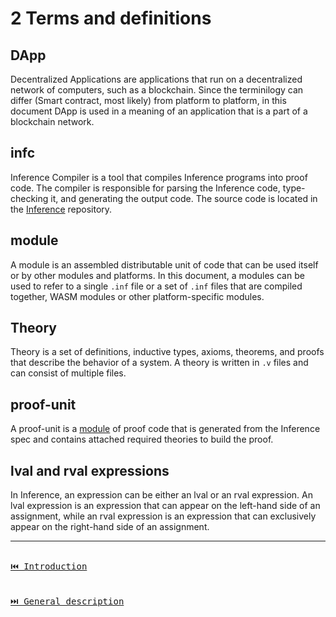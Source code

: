 # 2 Terms and definitions

## DApp

Decentralized Applications are applications that run on a decentralized network of computers, such as a blockchain. Since the terminilogy can differ (Smart contract, most likely) from platform to platform, in this document DApp is used in a meaning of an application that is a part of a blockchain network.

## infc

Inference Compiler is a tool that compiles Inference programs into proof code. The compiler is responsible for parsing the Inference code, type-checking it, and generating the output code. The source code is located in the [Inference](https://github.com/Inferara/inference) repository.

## module

A module is an assembled distributable unit of code that can be used itself or by other modules and platforms. In this document, a modules can be used to refer to a single `.inf` file or a set of `.inf` files that are compiled together, WASM modules or other platform-specific modules.

## Theory

Theory is a set of definitions, inductive types, axioms, theorems, and proofs that describe the behavior of a system. A theory is written in `.v` files and can consist of multiple files.

## proof-unit

A proof-unit is a [module](./#module) of proof code that is generated from the Inference spec and contains attached required theories to build the proof.

## lval and rval expressions

In Inference, an expression can be either an lval or an rval expression. An lval expression is an expression that can appear on the left-hand side of an assignment, while an rval expression is an expression that can exclusively appear on the right-hand side of an assignment.

---

[<kbd><br>⏮️ Introduction<br><br></kbd>](./introduction.md)
[<kbd><br>⏭️ General description<br><br></kbd>](./general-description.md)
